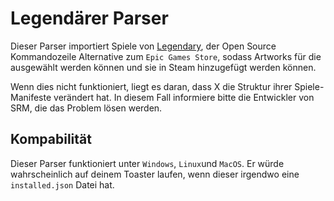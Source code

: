 # Legendärer Parser

Dieser Parser importiert Spiele von [Legendary](https://github.com/derrod/legendary), der Open Source Kommandozeile Alternative zum `Epic Games Store`, sodass Artworks für die ausgewählt werden können und sie in Steam hinzugefügt werden können.

Wenn dies nicht funktioniert, liegt es daran, dass X die Struktur ihrer Spiele-Manifeste verändert hat. In diesem Fall informiere bitte die Entwickler von SRM, die das Problem lösen werden.

## Kompabilität

Dieser Parser funktioniert unter `Windows`, `Linux`und `MacOS`. Er würde wahrscheinlich auf deinem Toaster laufen, wenn dieser irgendwo eine `installed.json` Datei hat.
